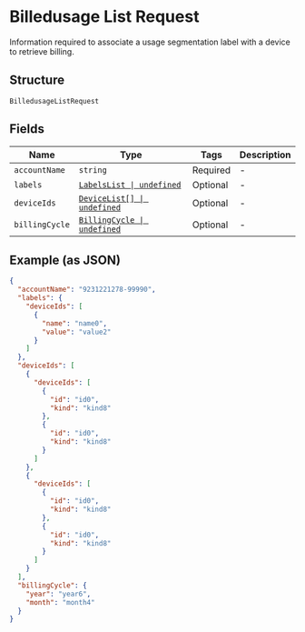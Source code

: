 
# Billedusage List Request

Information required to associate a usage segmentation label with a device to retrieve billing.

## Structure

`BilledusageListRequest`

## Fields

| Name | Type | Tags | Description |
|  --- | --- | --- | --- |
| `accountName` | `string` | Required | - |
| `labels` | [`LabelsList \| undefined`](../../doc/models/labels-list.md) | Optional | - |
| `deviceIds` | [`DeviceList[] \| undefined`](../../doc/models/device-list.md) | Optional | - |
| `billingCycle` | [`BillingCycle \| undefined`](../../doc/models/billing-cycle.md) | Optional | - |

## Example (as JSON)

```json
{
  "accountName": "9231221278-99990",
  "labels": {
    "deviceIds": [
      {
        "name": "name0",
        "value": "value2"
      }
    ]
  },
  "deviceIds": [
    {
      "deviceIds": [
        {
          "id": "id0",
          "kind": "kind8"
        },
        {
          "id": "id0",
          "kind": "kind8"
        }
      ]
    },
    {
      "deviceIds": [
        {
          "id": "id0",
          "kind": "kind8"
        },
        {
          "id": "id0",
          "kind": "kind8"
        }
      ]
    }
  ],
  "billingCycle": {
    "year": "year6",
    "month": "month4"
  }
}
```

